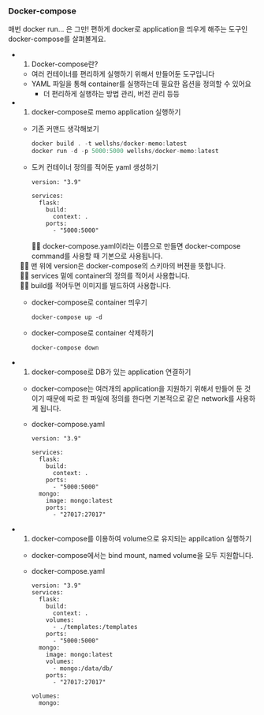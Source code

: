 ### Docker-compose

매번 docker run... 은 그만! 편하게 docker로 application을 띄우게 해주는 도구인 docker-compose를 살펴볼게요.

- 1. Docker-compose란?

  - 여러 컨테이너를 편리하게 실행하기 위해서 만들어둔 도구입니다
  - YAML 파일을 통해 container를 실행하는데 필요한 옵션을 정의할 수 있어요
    - 더 편리하게 실행하는 방법 관리, 버전 관리 등등

  

- 1. docker-compose로 memo application 실행하기

  - 기존 커맨드 생각해보기

    ```jsx
    docker build . -t wellshs/docker-memo:latest
    docker run -d -p 5000:5000 wellshs/docker-memo:latest
    ```

  - 도커 컨테이너 정의를 적어둔 yaml 생성하기

    ```docker
    version: "3.9"
    
    services:
      flask:
        build:
          context: .
        ports:
          - "5000:5000"
    ```

    <aside> 🙋‍♂️ docker-compose.yaml이라는 이름으로 만들면 docker-compose command를 사용할 때 기본으로 사용됩니다.
  </aside>
    
  <aside> 🙋‍♂️ 맨 위에 version은 docker-compose의 스키마의 버젼을 뜻합니다.
    
  </aside>
    
  <aside> 🙋‍♂️ services 밑에 container의 정의를 적어서 사용합니다.
    </aside>

    <aside> 🙋‍♂️ build를 적어두면 이미지를 빌드하여 사용합니다.

    </aside>

  - docker-compose로 container 띄우기

    ```docker
    docker-compose up -d
    ```
  
  - docker-compose로 container 삭제하기

    ```docker
    docker-compose down
    ```
  
- 1. docker-compose로 DB가 있는 application 연결하기

  - docker-compose는 여러개의 application을 지원하기 위해서 만들어 둔 것이기 때문에 따로 한 파일에 정의를 한다면 기본적으로 같은 network를 사용하게 됩니다.

  - docker-compose.yaml

    ```docker
    version: "3.9"
    
    services:
      flask:
        build:
          context: .
        ports:
          - "5000:5000"
      mongo:
        image: mongo:latest
        ports:
          - "27017:27017"
    ```

- 1. docker-compose를 이용하여 volume으로 유지되는 appilcation 실행하기

  - docker-compose에서는 bind mount, named volume을 모두 지원합니다.

  - docker-compose.yaml

    ```docker
    version: "3.9"
    services:
      flask:
        build:
          context: .
        volumes:
          - ./templates:/templates
        ports:
          - "5000:5000"
      mongo:
        image: mongo:latest
        volumes:
          - mongo:/data/db/
        ports:
          - "27017:27017"
    
    volumes:
      mongo:
    ```

